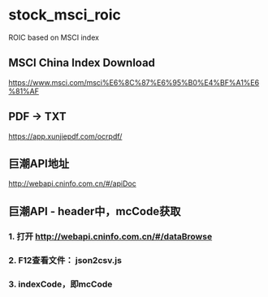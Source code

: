 # stock_msci_roic
ROIC based on MSCI index


## MSCI China Index Download
https://www.msci.com/msci%E6%8C%87%E6%95%B0%E4%BF%A1%E6%81%AF

## PDF -> TXT
https://app.xunjiepdf.com/ocrpdf/

## 巨潮API地址
http://webapi.cninfo.com.cn/#/apiDoc

## 巨潮API - header中，mcCode获取
### 1. 打开 http://webapi.cninfo.com.cn/#/dataBrowse
### 2. F12查看文件： json2csv.js
### 3. indexCode，即mcCode